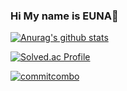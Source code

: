 ### Hi My name is EUNA👋

[![Anurag's github stats](https://github-readme-stats.vercel.app/api?username=beni1026)](https://github.com/anuraghazra/github-readme-stats)

[![Solved.ac Profile](http://mazassumnida.wtf/api/v2/generate_badge?boj=beni1026)](https://solved.ac/beni1026/)

[![commitcombo](http://commitcombo.com/combo-mini?user=beni1026&theme=Lake-mini)](https://github.com/devxb/CommitCombo)




